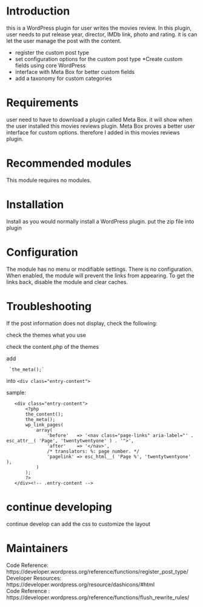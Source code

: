 
 <h1>  Introduction </h1>
 
  this is a WordPress plugin for user writes the movies review. In this plugin, user needs to put release year, director, IMDb link, photo and rating.
 it is can let the user manage the post with the content. 

* register the custom post type 
* set configuration options for the custom post type 
*Create custom fields using core WordPress 
* interface with Meta Box for better custom fields 
* add a taxonomy for custom categories 

 <h1> Requirements</h1>
 user need to have to download a plugin called Meta Box. it will show when the user installed this movies reviews plugin.
 Meta Box proves a better user interface for custom options. therefore I added in this movies reviews plugin.
 
<h1> Recommended modules</h1>
 This module requires no modules.
 
<h1>  Installation</h1>
 Install as you would normally install a WordPress plugin. 
 put the zip file into plugin
 
<h1>  Configuration</h1>
 The module has no menu or modifiable settings. There is no configuration. When
enabled, the module will prevent the links from appearing. To get the links
back, disable the module and clear caches.

 <h1>  Troubleshooting</h1>
 If the post information does not display, check the following:
 
 check the themes what you use 
 
 check the content.php of the themes 
 
 add 

     `the_meta();`
  
 into `<div class="entry-content">` 
 
 sample: 
 ```
 	<div class="entry-content">
		<?php
		the_content();
		the_meta();
		wp_link_pages(
			array(
				'before'   => '<nav class="page-links" aria-label="' . esc_attr__( 'Page', 'twentytwentyone' ) . '">',
				'after'    => '</nav>',
				/* translators: %: page number. */
				'pagelink' => esc_html__( 'Page %', 'twentytwentyone' ),
			)
		);
		?>
	</div><!-- .entry-content -->
 ```
 
 <h1>  continue developing</h1>
 continue develop can add the css to customize the layout 
<h1>  Maintainers</h1>
Code Reference: https://developer.wordpress.org/reference/functions/register_post_type/ <br />
Developer Resources: https://developer.wordpress.org/resource/dashicons/#html  <br />
Code Reference : https://developer.wordpress.org/reference/functions/flush_rewrite_rules/ <br />

